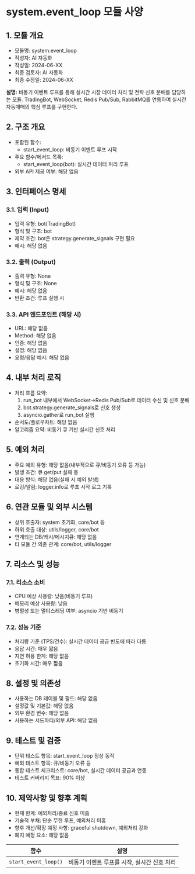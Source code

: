 # system.event_loop 모듈 사양

## 1. 모듈 개요

* 모듈명: system.event_loop
* 작성자: AI 자동화
* 작성일: 2024-06-XX
* 최종 검토자: AI 자동화
* 최종 수정일: 2024-06-XX

**설명:**
비동기 이벤트 루프를 통해 실시간 시장 데이터 처리 및 전략 신호 분배를 담당하는 모듈. TradingBot, WebSocket, Redis Pub/Sub, RabbitMQ를 연동하여 실시간 자동매매의 핵심 루프를 구현한다.

## 2. 구조 개요

* 포함된 함수:
  - start_event_loop: 비동기 이벤트 루프 시작
* 주요 함수/메서드 목록:
  - start_event_loop(bot): 실시간 데이터 처리 루프
* 외부 API 제공 여부: 해당 없음

## 3. 인터페이스 명세

### 3.1. 입력 (Input)
* 입력 유형: bot(TradingBot)
* 형식 및 구조: bot
* 제약 조건: bot은 strategy.generate_signals 구현 필요
* 예시: 해당 없음

### 3.2. 출력 (Output)
* 출력 유형: None
* 형식 및 구조: None
* 예시: 해당 없음
* 반환 조건: 루프 실행 시

### 3.3. API 엔드포인트 (해당 시)
* URL: 해당 없음
* Method: 해당 없음
* 인증: 해당 없음
* 설명: 해당 없음
* 요청/응답 예시: 해당 없음

## 4. 내부 처리 로직
* 처리 흐름 요약:
  1. run_bot 내부에서 WebSocket→Redis Pub/Sub로 데이터 수신 및 신호 분배
  2. bot.strategy.generate_signals로 신호 생성
  4. asyncio.gather로 run_bot 실행
* 순서도/플로우차트: 해당 없음
* 알고리즘 요약: 비동기 큐 기반 실시간 신호 처리

## 5. 예외 처리
* 주요 예외 유형: 해당 없음(내부적으로 큐/비동기 오류 등 가능)
* 발생 조건: 큐 get/put 실패 등
* 대응 방식: 해당 없음(실패 시 예외 발생)
* 로깅/알림: logger.info로 루프 시작 로그 기록

## 6. 연관 모듈 및 외부 시스템
* 상위 호출자: system 초기화, core/bot 등
* 하위 호출 대상: utils/logger, core/bot
* 연계되는 DB/캐시/메시지큐: 해당 없음
* 타 모듈 간 의존 관계: core/bot, utils/logger

## 7. 리소스 및 성능
### 7.1. 리소스 소비
* CPU 예상 사용량: 낮음(비동기 루프)
* 메모리 예상 사용량: 낮음
* 병렬성 또는 멀티스레딩 여부: asyncio 기반 비동기
### 7.2. 성능 기준
* 처리량 기준 (TPS/건수): 실시간 데이터 공급 빈도에 따라 다름
* 응답 시간: 매우 짧음
* 지연 허용 한계: 해당 없음
* 초기화 시간: 매우 짧음

## 8. 설정 및 의존성
* 사용하는 DB 테이블 및 필드: 해당 없음
* 설정값 및 기본값: 해당 없음
* 외부 환경 변수: 해당 없음
* 사용하는 서드파티/외부 API: 해당 없음

## 9. 테스트 및 검증
* 단위 테스트 항목: start_event_loop 정상 동작
* 예외 테스트 항목: 큐/비동기 오류 등
* 통합 테스트 체크리스트: core/bot, 실시간 데이터 공급과 연동
* 테스트 커버리지 목표: 90% 이상

## 10. 제약사항 및 향후 계획
* 현재 한계: 예외처리/종료 신호 미흡
* 기술적 부채: 단순 무한 루프, 예외처리 미흡
* 향후 개선/확장 예정 사항: graceful shutdown, 예외처리 강화
* 폐지 예정 요소: 해당 없음

| 함수 | 설명 |
|------|------|
| `start_event_loop()` | 비동기 이벤트 루프를 시작, 실시간 신호 처리 | 